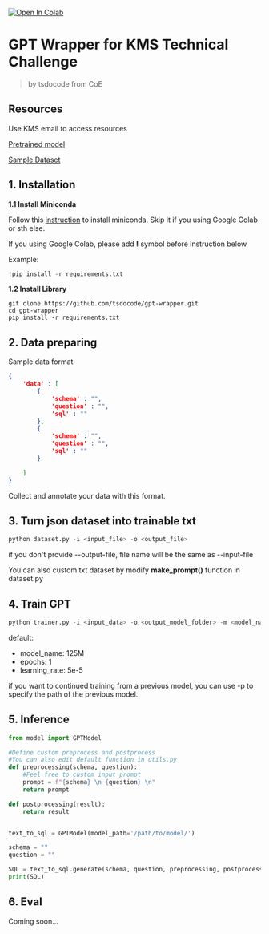 [![Open In Colab](https://colab.research.google.com/assets/colab-badge.svg)](https://colab.research.google.com/drive/1QIOEfsB7DPcPRp9VX3fK2yg6atybkHvq#scrollTo=Bsy56wuXOPg1)

# GPT Wrapper for KMS Technical Challenge

> by tsdocode from CoE

## Resources
Use KMS email to access resources

[Pretrained model](https://drive.google.com/drive/folders/11aWe3IZ0pfxujwzsFHwSzgJuAlPryBNs?usp=sharing)

[Sample Dataset](https://drive.google.com/drive/folders/1eQ6T2AGa5-1UXZfNwE3HdrOpWwXZKttu?usp=sharing)
## **1. Installation**

**1.1 Install Miniconda**

Follow this [instruction](https://docs.conda.io/en/latest/miniconda.html#) to install miniconda.
Skip it if you using Google Colab or sth else.

If you using Google Colab, please add **!** symbol before instruction below

Example:
```python
!pip install -r requirements.txt
```


**1.2 Install Library**
```
git clone https://github.com/tsdocode/gpt-wrapper.git
cd gpt-wrapper
pip install -r requirements.txt
```


## **2. Data preparing**
Sample data format
```json
{
    'data' : [
        {
            'schema' : "",
            'question' : "",
            'sql' : ""
        },
        {
            'schema' : "",
            'question' : "",
            'sql' : ""
        }

    ]
}
```

Collect and annotate your data with this format.

## **3. Turn json dataset into trainable txt**
```python
python dataset.py -i <input_file> -o <output_file>
```

if you don't provide --output-file, file name will be the same as --input-file

You can also custom txt dataset by modify **make_prompt()** function in dataset.py

## **4. Train GPT**
```python
python trainer.py -i <input_data> -o <output_model_folder> -m <model_name> -p <pretrained_model_path> -e <epochs> -l <learning_rate>  
```
default:
- model_name: 125M
- epochs: 1
- learning_rate: 5e-5

if you want to continued training from a previous model, you can use -p to specify the path of the previous model. 

## **5. Inference**
```python
from model import GPTModel

#Define custom preprocess and postprocess
#You can also edit default function in utils.py
def preprocessing(schema, question):
    #Feel free to custom input prompt
    prompt = f"{schema} \n {question} \n"
    return prompt

def postprocessing(result):
    return result


text_to_sql = GPTModel(model_path='/path/to/model/')

schema = ""
question = ""

SQL = text_to_sql.generate(schema, question, preprocessing, postprocessing)
print(SQL)
```

## **6. Eval**
Coming soon...





